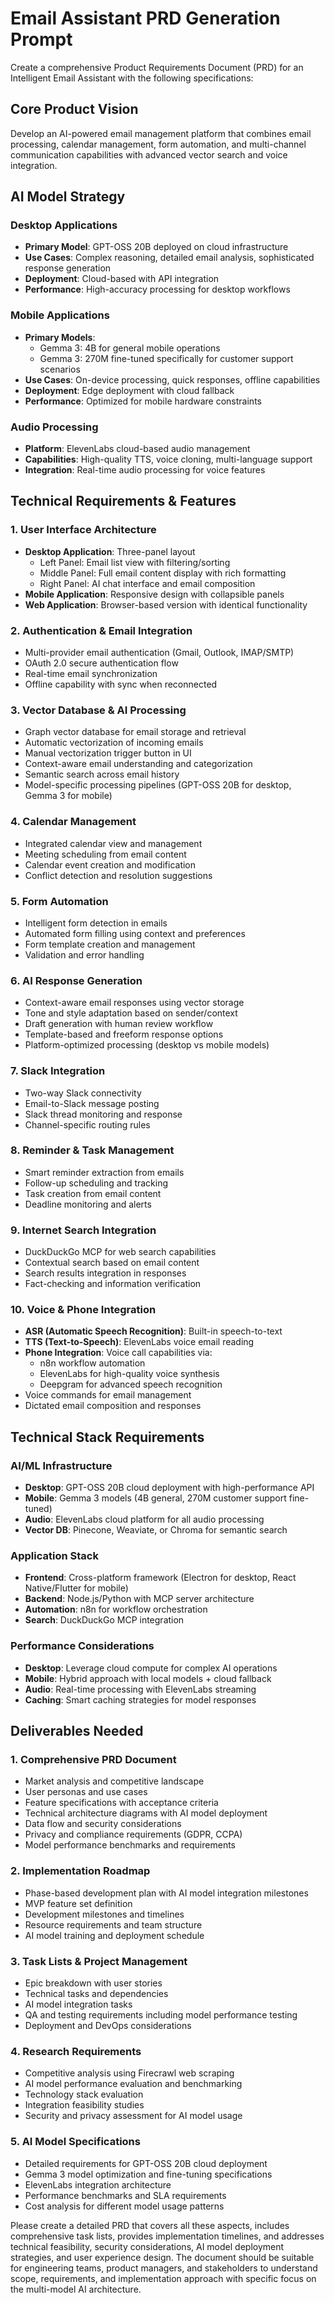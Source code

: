 # Email Assistant PRD Generation Prompt

Create a comprehensive Product Requirements Document (PRD) for an Intelligent Email Assistant with the following specifications:

## Core Product Vision
Develop an AI-powered email management platform that combines email processing, calendar management, form automation, and multi-channel communication capabilities with advanced vector search and voice integration.

## AI Model Strategy

### Desktop Applications
- **Primary Model**: GPT-OSS 20B deployed on cloud infrastructure
- **Use Cases**: Complex reasoning, detailed email analysis, sophisticated response generation
- **Deployment**: Cloud-based with API integration
- **Performance**: High-accuracy processing for desktop workflows

### Mobile Applications
- **Primary Models**: 
  - Gemma 3: 4B for general mobile operations
  - Gemma 3: 270M fine-tuned specifically for customer support scenarios
- **Use Cases**: On-device processing, quick responses, offline capabilities
- **Deployment**: Edge deployment with cloud fallback
- **Performance**: Optimized for mobile hardware constraints

### Audio Processing
- **Platform**: ElevenLabs cloud-based audio management
- **Capabilities**: High-quality TTS, voice cloning, multi-language support
- **Integration**: Real-time audio processing for voice features

## Technical Requirements & Features

### 1. User Interface Architecture
- **Desktop Application**: Three-panel layout
  - Left Panel: Email list view with filtering/sorting
  - Middle Panel: Full email content display with rich formatting
  - Right Panel: AI chat interface and email composition
- **Mobile Application**: Responsive design with collapsible panels
- **Web Application**: Browser-based version with identical functionality

### 2. Authentication & Email Integration
- Multi-provider email authentication (Gmail, Outlook, IMAP/SMTP)
- OAuth 2.0 secure authentication flow
- Real-time email synchronization
- Offline capability with sync when reconnected

### 3. Vector Database & AI Processing
- Graph vector database for email storage and retrieval
- Automatic vectorization of incoming emails
- Manual vectorization trigger button in UI
- Context-aware email understanding and categorization
- Semantic search across email history
- Model-specific processing pipelines (GPT-OSS 20B for desktop, Gemma 3 for mobile)

### 4. Calendar Management
- Integrated calendar view and management
- Meeting scheduling from email content
- Calendar event creation and modification
- Conflict detection and resolution suggestions

### 5. Form Automation
- Intelligent form detection in emails
- Automated form filling using context and preferences
- Form template creation and management
- Validation and error handling

### 6. AI Response Generation
- Context-aware email responses using vector storage
- Tone and style adaptation based on sender/context
- Draft generation with human review workflow
- Template-based and freeform response options
- Platform-optimized processing (desktop vs mobile models)

### 7. Slack Integration
- Two-way Slack connectivity
- Email-to-Slack message posting
- Slack thread monitoring and response
- Channel-specific routing rules

### 8. Reminder & Task Management
- Smart reminder extraction from emails
- Follow-up scheduling and tracking
- Task creation from email content
- Deadline monitoring and alerts

### 9. Internet Search Integration
- DuckDuckGo MCP for web search capabilities
- Contextual search based on email content
- Search results integration in responses
- Fact-checking and information verification

### 10. Voice & Phone Integration
- **ASR (Automatic Speech Recognition)**: Built-in speech-to-text
- **TTS (Text-to-Speech)**: ElevenLabs voice email reading
- **Phone Integration**: Voice call capabilities via:
  - n8n workflow automation
  - ElevenLabs for high-quality voice synthesis
  - Deepgram for advanced speech recognition
- Voice commands for email management
- Dictated email composition and responses

## Technical Stack Requirements

### AI/ML Infrastructure
- **Desktop**: GPT-OSS 20B cloud deployment with high-performance API
- **Mobile**: Gemma 3 models (4B general, 270M customer support fine-tuned)
- **Audio**: ElevenLabs cloud platform for all audio processing
- **Vector DB**: Pinecone, Weaviate, or Chroma for semantic search

### Application Stack
- **Frontend**: Cross-platform framework (Electron for desktop, React Native/Flutter for mobile)
- **Backend**: Node.js/Python with MCP server architecture
- **Automation**: n8n for workflow orchestration
- **Search**: DuckDuckGo MCP integration

### Performance Considerations
- **Desktop**: Leverage cloud compute for complex AI operations
- **Mobile**: Hybrid approach with local models + cloud fallback
- **Audio**: Real-time processing with ElevenLabs streaming
- **Caching**: Smart caching strategies for model responses

## Deliverables Needed

### 1. Comprehensive PRD Document
- Market analysis and competitive landscape
- User personas and use cases
- Feature specifications with acceptance criteria
- Technical architecture diagrams with AI model deployment
- Data flow and security considerations
- Privacy and compliance requirements (GDPR, CCPA)
- Model performance benchmarks and requirements

### 2. Implementation Roadmap
- Phase-based development plan with AI model integration milestones
- MVP feature set definition
- Development milestones and timelines
- Resource requirements and team structure
- AI model training and deployment schedule

### 3. Task Lists & Project Management
- Epic breakdown with user stories
- Technical tasks and dependencies
- AI model integration tasks
- QA and testing requirements including model performance testing
- Deployment and DevOps considerations

### 4. Research Requirements
- Competitive analysis using Firecrawl web scraping
- AI model performance evaluation and benchmarking
- Technology stack evaluation
- Integration feasibility studies
- Security and privacy assessment for AI model usage

### 5. AI Model Specifications
- Detailed requirements for GPT-OSS 20B cloud deployment
- Gemma 3 model optimization and fine-tuning specifications
- ElevenLabs integration architecture
- Performance benchmarks and SLA requirements
- Cost analysis for different model usage patterns

Please create a detailed PRD that covers all these aspects, includes comprehensive task lists, provides implementation timelines, and addresses technical feasibility, security considerations, AI model deployment strategies, and user experience design. The document should be suitable for engineering teams, product managers, and stakeholders to understand scope, requirements, and implementation approach with specific focus on the multi-model AI architecture.